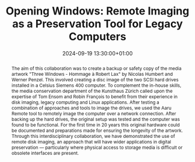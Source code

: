 ---
abstract: The aim of this collaboration was to create a backup or safety copy of the
  media artwork "Three Windows - Hommage à Robert Lax" by Nicolas Humbert and Werner
  Penzel. This involved creating a disc image of the two SCSI hard drives installed
  in a Celsius Siemens 400 computer. To complement the in-house skills, the media
  conservation department of the Kunsthaus Zürich called upon the expertise of Tom
  Ensom and Robin François to benefit from their experience in disk imaging, legacy
  computing and Linux applications. After testing a combination of approaches and
  tools to image the drives, we used the Aaru Remote tool to remotely image the computer
  over a network connection. After backing up the hard drives, the original setup
  was tested and the computer was found to be functional. For the first time in 20
  years this original hardware could be documented and preparations made for ensuring
  the longevity of the artwork. Through this interdisciplinary collaboration, we have
  demonstrated the use of remote disk imaging, an approach that will have wider applications
  in digital preservation — particularly where physical access to storage media is
  difficult or obsolete interfaces are present.
creators:
- Eléonore Bernard
- ' Robin François'
- ' Tom Ensom'
- ' Tony Kranz'
date: 2024-09-19 13:30:00+01:00
document_url: https://ipres2024.pubpub.org/pub/cylsieok/download/pdf
grand_parent: iPRES
institutions: []
keywords:
- information technology for dp
- start 2 preserve
landing_page_url: https://ipres2024.pubpub.org/pub/cylsieok/
language: eng
layout: publication
license: Creative Commons Attribution Share-Alike 4.0 (CC-BY-SA-4.0)
notes_url: https://docs.google.com/document/d/1jkLy26qKBt6bkZjWSKhmT_SudlFGAbNIhY_DyzajT1o/edit#heading=h.aar4tupij1po
parent: iPRES 2024
publication_type: paper
size: null
slides_url: ''
source_name: iPRES
stream_url: https://www.archief.vlaanderen.be/archief/records/dossiers/5acb210228ce4315ae650812d056a482329eb83ed2dc42398a51505dc153be81/documents/43124092cfc04d7ca607958cd2803d1773a96039b77c4cf9843d5b99eb64be11
title: 'Opening Windows: Remote Imaging as a Preservation Tool for Legacy Computers'
year: 2024
---